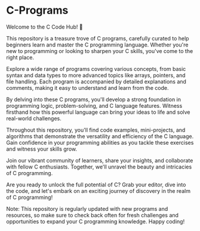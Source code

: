 # C-Programs
Welcome to the C Code Hub! 🌟

This repository is a treasure trove of C programs, carefully curated to help beginners learn and master the C programming language. Whether you're new to programming or looking to sharpen your C skills, you've come to the right place.

Explore a wide range of programs covering various concepts, from basic syntax and data types to more advanced topics like arrays, pointers, and file handling. Each program is accompanied by detailed explanations and comments, making it easy to understand and learn from the code.

By delving into these C programs, you'll develop a strong foundation in programming logic, problem-solving, and C language features. Witness firsthand how this powerful language can bring your ideas to life and solve real-world challenges.

Throughout this repository, you'll find code examples, mini-projects, and algorithms that demonstrate the versatility and efficiency of the C language. Gain confidence in your programming abilities as you tackle these exercises and witness your skills grow.

Join our vibrant community of learners, share your insights, and collaborate with fellow C enthusiasts. Together, we'll unravel the beauty and intricacies of C programming.

Are you ready to unlock the full potential of C? Grab your editor, dive into the code, and let's embark on an exciting journey of discovery in the realm of C programming!

Note: This repository is regularly updated with new programs and resources, so make sure to check back often for fresh challenges and opportunities to expand your C programming knowledge. Happy coding!





